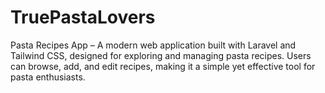 # TruePastaLovers

Pasta Recipes App – A modern web application built with Laravel and Tailwind CSS, designed for exploring and managing pasta recipes. Users can browse, add, and edit recipes, making it a simple yet effective tool for pasta enthusiasts.
